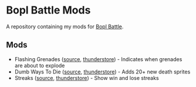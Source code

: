 # Bopl Battle Mods

A repository containing my mods for [Bopl Battle](https://store.steampowered.com/app/1686940/Bopl_Battle/).

## Mods

 - Flashing Grenades ([source](https://github.com/l0f3n/BoplBattleMods/tree/main/FlashingGrenades), [thunderstore](https://thunderstore.io/c/bopl-battle/p/Lofen/FlashingGrenades/)) - Indicates when grenades are about to explode
 - Dumb Ways To Die ([source](https://github.com/l0f3n/BoplBattleMods/tree/main/DumbWaysToDie), [thunderstore](https://thunderstore.io/c/bopl-battle/p/Lofen/DumbWaysToDie/)) - Adds 20+ new death sprites
 - Streaks ([source](https://github.com/l0f3n/BoplBattleMods/tree/main/Streaks), [thunderstore](https://thunderstore.io/c/bopl-battle/p/Lofen/Streaks/)) - Show win and lose streaks

